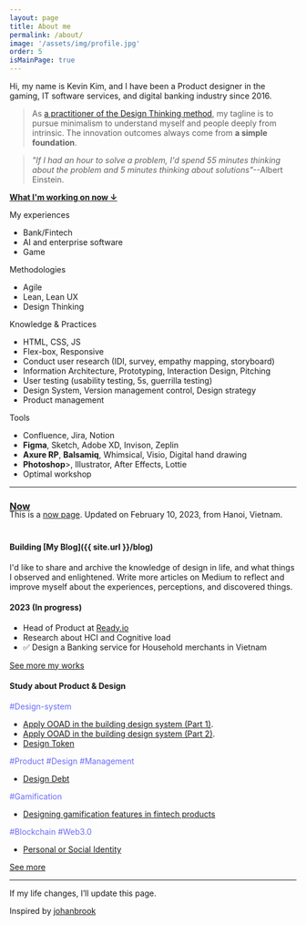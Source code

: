 ```yaml
---
layout: page
title: About me
permalink: /about/
image: '/assets/img/profile.jpg'
order: 5
isMainPage: true
---
```


Hi, my name is Kevin Kim, and I have been a Product designer in the gaming, IT software services, and digital banking industry since 2016.

> As [a practitioner of the Design Thinking method](https://www.credly.com/badges/d7ba6db5-ff1a-42e8-b854-ae6d3e8028a8), my tagline is to pursue minimalism to understand myself and people deeply from intrinsic. The innovation outcomes always come from **a simple foundation**.

> _"If I had an hour to solve a problem, I'd spend 55 minutes thinking about the problem and 5 minutes thinking about solutions"_--Albert Einstein.


<div class="text-left">
<p style="font-weight:bold"><a href="#now">What I'm working on now ↓</a></p>
</div>
<section class="row">
    <div class="col col-3 col-6 col-t-12">
    <div class="cv-card">
        <div class="title">My experiences</div>
        <ul style="color: $gray-blue;">
            <li>Bank/Fintech</li>
            <li>AI and enterprise software</li>
            <li>Game</li>
        </ul>
    </div>
    </div>
    <div class="col col-3 col-6 col-t-12">
    <div class="cv-card">
        <div class="title">Methodologies</div>
        <ul>
            <li>Agile</li>
            <li>Lean, Lean UX</li>
            <li>Design Thinking</li>
        </ul>
    </div>
    </div>
    <div class="col col-3 col-6 col-t-12">
    <div class="cv-card">
        <div class="title">Knowledge & Practices</div>
        <ul>
            <li>HTML, CSS, JS</li>
            <li>Flex-box, Responsive</li>
            <li>Conduct user research (IDI, survey, empathy mapping, storyboard)</li>
            <li>Information Architecture, Prototyping, Interaction Design, Pitching</li>
            <li>User testing (usability testing, 5s, guerrilla testing)</li>
            <li>Design System, Version management control, Design strategy</li>
            <li>Product management</li>          
        </ul>
    </div>
    </div>
    <div class="col col-3 col-6 col-t-12">
    <div class="cv-card">
        <div class="title">Tools</div>
        <ul>
            <li>Confluence, Jira, Notion</li>
            <li><b>Figma</b>, Sketch, Adobe XD, Invison, Zeplin</li>
            <li><b>Axure RP</b>, <b>Balsamiq</b>, Whimsical, Visio, Digital hand drawing</li>
            <li><b>Photoshop</b>>, Illustrator, After Effects, Lottie</li>
            <li>Optimal workshop</li>     
        </ul>
    </div>
    </div>
</section>

***

### [Now](#now)
<div class="article__excerpt" style="position: relative; top: -20px;">This is a <a href="https://nownownow.com/about" class="evidence">now page</a>. Updated on February 10, 2023, from Hanoi, Vietnam.</div>

#### Building [My Blog]({{ site.url }}/blog)
I'd like to share and archive the knowledge of design in life, and what things I observed and enlightened. Write more articles on Medium to reflect and improve myself about the experiences, perceptions, and discovered things.

#### 2023 (In progress)
- Head of Product at [Ready.io](https://ready.io)
- Research about HCI and Cognitive load
- ✅ Design a Banking service for Household merchants in Vietnam

[See more my works]({{site.baseurl}}/projects)

#### Study about Product & Design
<span style="color: #6b69fa">#Design-system</span>
- [Apply OOAD in the building design system (Part 1)](https://medium.com/@sonkd/apply-ooad-in-the-building-design-system-with-figma-part-1-b31e64936083).
- [Apply OOAD in the building design system (Part 2)](https://sonkd.medium.com/apply-ooad-in-the-building-design-system-with-figma-part-2-3a9fdf506063).
- [Design Token](https://sonkd.medium.com/about-design-token-in-design-system-5c2a87c31ae4)

<span style="color: #6b69fa">#Product #Design #Management</span>
- [Design Debt](https://sonkd.medium.com/n%E1%BB%A3-thi%E1%BA%BFt-k%E1%BA%BF-design-debt-64571d837140)

<span style="color: #6b69fa">#Gamification</span>
- [Designing gamification features in fintech products](https://hackernoon.com/designing-gamification-features-in-fintech-products)

<span style="color: #6b69fa">#Blockchain #Web3.0</span>
- [Personal or Social Identity](https://www.linkedin.com/pulse/personal-social-identity-why-you-should-own-blockchain-kim-dinh-son)

[See more](https://www.notion.so/sonkd/95bfb5952e93439e8d04c371d88205b1?v=ddaab8b6c0734ed19f0223044719578c)

---

If my life changes, I’ll update this page.

Inspired by [johanbrook](https://johanbrook.com/now/)
